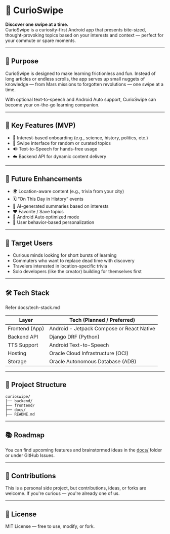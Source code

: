 # 🧠 CurioSwipe

**Discover one swipe at a time.**  
CurioSwipe is a curiosity-first Android app that presents bite-sized, thought-provoking topics based on your interests and context — perfect for your commute or spare moments.

---

## 🎯 Purpose

CurioSwipe is designed to make learning frictionless and fun. Instead of long articles or endless scrolls, the app serves up small nuggets of knowledge — from Mars missions to forgotten revolutions — one swipe at a time.

With optional text-to-speech and Android Auto support, CurioSwipe can become your on-the-go learning companion.

---

## 🚀 Key Features (MVP)

- 🔧 Interest-based onboarding (e.g., science, history, politics, etc.)
- 🎲 Swipe interface for random or curated topics
- 🔊 Text-to-Speech for hands-free usage
- ☁️ Backend API for dynamic content delivery

---

## 🌱 Future Enhancements

- 🌍 Location-aware content (e.g., trivia from your city)
- 🗓️ “On This Day in History” events
- 🧠 AI-generated summaries based on interests
- ❤️ Favorite / Save topics
- 🚗 Android Auto optimized mode
- 🧩 User behavior-based personalization

---

## 👤 Target Users

- Curious minds looking for short bursts of learning
- Commuters who want to replace dead time with discovery
- Travelers interested in location-specific trivia
- Solo developers (like the creator) building for themselves first

---

## 🛠️ Tech Stack

Refer docs/tech-stack.md

| Layer         | Tech (Planned / Preferred)                |
|---------------|-------------------------------------------|
| Frontend (App)| Android - Jetpack Compose or React Native |
| Backend API   | Django DRF (Python)                       |
| TTS Support   | Android Text-to-Speech                    |
| Hosting       | Oracle Cloud Infrastructure (OCI)         |
| Storage       | Oracle Autonomous Database (ADB)          |

---

## 📁 Project Structure
```
curioswipe/
├── backend/
├── frontend/
├── docs/
├── README.md
```



---

## 📚 Roadmap

You can find upcoming features and brainstormed ideas in the [docs/](./docs) folder or under GitHub Issues.

---

## 🤝 Contributions

This is a personal side project, but contributions, ideas, or forks are welcome. If you're curious — you're already one of us.

---

## 📄 License

MIT License — free to use, modify, or fork.
